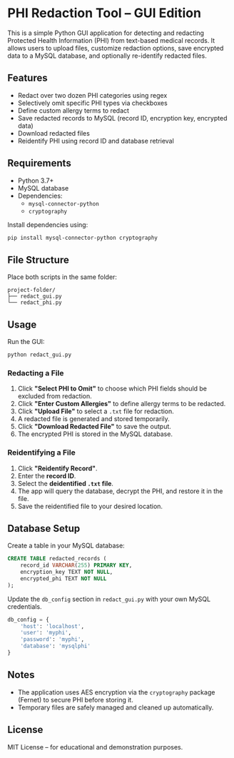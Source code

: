 # PHI Redaction Tool – GUI Edition

This is a simple Python GUI application for detecting and redacting Protected Health Information (PHI) from text-based medical records. It allows users to upload files, customize redaction options, save encrypted data to a MySQL database, and optionally re-identify redacted files.

## Features

- Redact over two dozen PHI categories using regex
- Selectively omit specific PHI types via checkboxes
- Define custom allergy terms to redact
- Save redacted records to MySQL (record ID, encryption key, encrypted data)
- Download redacted files
- Reidentify PHI using record ID and database retrieval

## Requirements

- Python 3.7+
- MySQL database
- Dependencies:
  - `mysql-connector-python`
  - `cryptography`

Install dependencies using:

```bash
pip install mysql-connector-python cryptography
```

## File Structure

Place both scripts in the same folder:

```
project-folder/
├── redact_gui.py
└── redact_phi.py
```

## Usage

Run the GUI:

```bash
python redact_gui.py
```

### Redacting a File

1. Click **"Select PHI to Omit"** to choose which PHI fields should be excluded from redaction.
2. Click **"Enter Custom Allergies"** to define allergy terms to be redacted.
3. Click **"Upload File"** to select a `.txt` file for redaction.
4. A redacted file is generated and stored temporarily.
5. Click **"Download Redacted File"** to save the output.
6. The encrypted PHI is stored in the MySQL database.

### Reidentifying a File

1. Click **"Reidentify Record"**.
2. Enter the **record ID**.
3. Select the **deidentified `.txt` file**.
4. The app will query the database, decrypt the PHI, and restore it in the file.
5. Save the reidentified file to your desired location.

## Database Setup

Create a table in your MySQL database:

```sql
CREATE TABLE redacted_records (
    record_id VARCHAR(255) PRIMARY KEY,
    encryption_key TEXT NOT NULL,
    encrypted_phi TEXT NOT NULL
);
```

Update the `db_config` section in `redact_gui.py` with your own MySQL credentials.

```python
db_config = {
    'host': 'localhost',
    'user': 'myphi',
    'password': 'myphi',
    'database': 'mysqlphi'
}
```

## Notes

- The application uses AES encryption via the `cryptography` package (Fernet) to secure PHI before storing it.
- Temporary files are safely managed and cleaned up automatically.

## License

MIT License – for educational and demonstration purposes.
